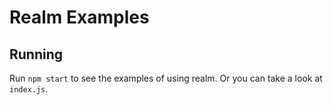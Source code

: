 # Realm Examples

## Running
Run `npm start` to see the examples of using realm. Or you can take a look at
`index.js`.
